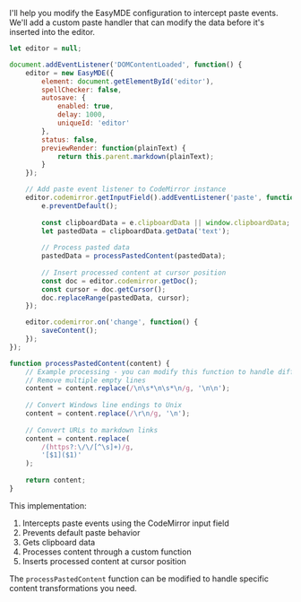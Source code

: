 I'll help you modify the EasyMDE configuration to intercept paste events. We'll add a custom paste handler that can modify the data before it's inserted into the editor.

```javascript
let editor = null;

document.addEventListener('DOMContentLoaded', function() {
    editor = new EasyMDE({
        element: document.getElementById('editor'),
        spellChecker: false,
        autosave: {
            enabled: true,
            delay: 1000,
            uniqueId: 'editor'
        },
        status: false,
        previewRender: function(plainText) {
            return this.parent.markdown(plainText);
        }
    });

    // Add paste event listener to CodeMirror instance
    editor.codemirror.getInputField().addEventListener('paste', function(e) {
        e.preventDefault();
        
        const clipboardData = e.clipboardData || window.clipboardData;
        let pastedData = clipboardData.getData('text');
        
        // Process pasted data
        pastedData = processPastedContent(pastedData);
        
        // Insert processed content at cursor position
        const doc = editor.codemirror.getDoc();
        const cursor = doc.getCursor();
        doc.replaceRange(pastedData, cursor);
    });

    editor.codemirror.on('change', function() {
        saveContent();
    });
});

function processPastedContent(content) {
    // Example processing - you can modify this function to handle different cases
    // Remove multiple empty lines
    content = content.replace(/\n\s*\n\s*\n/g, '\n\n');
    
    // Convert Windows line endings to Unix
    content = content.replace(/\r\n/g, '\n');
    
    // Convert URLs to markdown links
    content = content.replace(
        /(https?:\/\/[^\s]+)/g, 
        '[$1]($1)'
    );
    
    return content;
}
```

This implementation:
1. Intercepts paste events using the CodeMirror input field
2. Prevents default paste behavior
3. Gets clipboard data
4. Processes content through a custom function
5. Inserts processed content at cursor position

The `processPastedContent` function can be modified to handle specific content transformations you need.